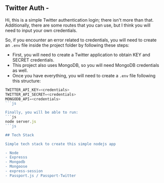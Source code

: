 ## Twitter Auth -

Hi, this is a simple Twitter authentication login; there isn't more than that. Additionally, there are some routes that you can use, but I think you will need to input your own credentials.

So, if you encounter an error related to credentials, you will need to create an `.env` file inside the project folder by following these steps:

- First, you will need to create a Twitter application to obtain KEY and SECRET credentials.
- This project also uses MongoDB, so you will need MongoDB credentials as well.
- Once you have everything, you will need to create a `.env` file following this structure:

```js
TWITTER_API_KEY=<credentials>
TWITTER_API_SECRET=<credentials>
MONGODB_API=<credentials>
```js

Finally, you will be able to run:
```js
node server.js
```js

## Tech Stack

Simple tech stack to create this simple nodejs app

- Node
- Expresss
- Mongodb
- Mongoose
- express-session
- Passport.js / Passport-Twitter
